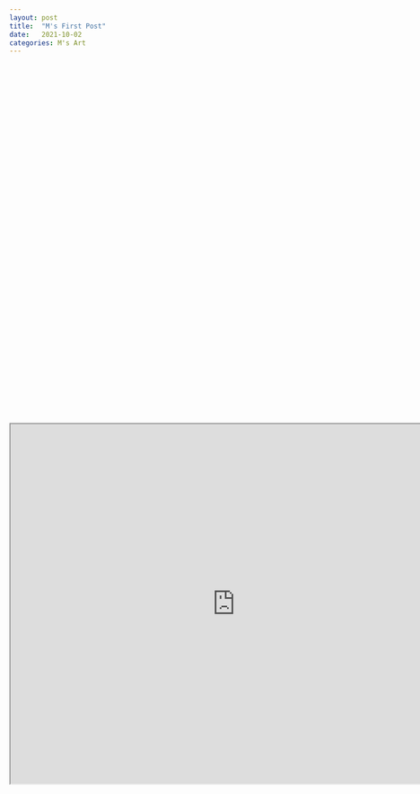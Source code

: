 ```yaml
---
layout: post
title:  "M's First Post"
date:   2021-10-02
categories: M's Art
---
```



<div id="otEmbedContainer" style="width:800px; height:640px">
</div>
<script src="https://tokbox.com/embed/embed/ot-embed.js?embedId=bea20fbf-9d83-4ba4-b509-5bdff2023c19&room=DEFAULT_ROOM">
</script>

<iframe
src="https://tokbox.com/embed/embed/ot-embed.js?embedId=bea20fbf-9d83-4ba4-b509-5bdff2023c19&room=DEFAULT_ROOM&iframe=true"
width=800
height=640
scrolling="auto"
allow="microphone; camera">
</iframe>
      
